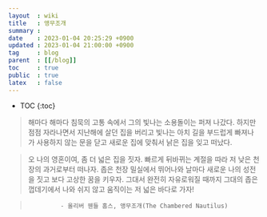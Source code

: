 ```yaml
---
layout  : wiki
title   : 앵무조개
summary : 
date    : 2023-01-04 20:25:29 +0900
updated : 2023-01-04 21:00:00 +0900
tag     : blog
parent  : [[/blog]]
toc     : true
public  : true
latex   : false
---
```

* TOC
{:toc}


> 해마다 해마다 침묵의 고통 속에서
> 그의 빛나는 소용돌이는 퍼져 나갔다.
> 하지만 점점 자라나면서
> 지난해에 살던 집을 버리고
> 빛나는 아치 길을 부드럽게 빠져나가
> 사용하지 않는 문을 닫고
> 새로운 집에 맞춰서
> 낡은 집을 잊고 떠났다.

> 오 나의 영혼이여, 좀 더 넓은 집을 짓자.
> 빠르게 뒤바뀌는 계절을 따라
> 저 낮은 천장의 과거로부터 떠나자.
> 좁은 천장 밀실에서 뛰어나와
> 날마다 새로운 나의 성전을 짓고 보다 고상한 꿈을 키우자.
> 그대서 완전히 자유로워질 때까지
> 그대의 좁은 껍데기에서 나와 쉬지 않고 움직이는 저 넓은 바다로 가자!

>              - 올리버 웬들 홈스, 앵무조개(The Chambered Nautilus)
